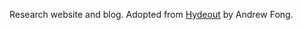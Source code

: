 Research website and blog. Adopted from [Hydeout](https://github.com/fongandrew/hydeout) by Andrew Fong. 
